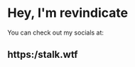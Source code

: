 # Hey, I'm revindicate

You can check out my socials at:

https:/stalk.wtf
-----------------------

